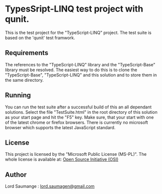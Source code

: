 # TypesSript-LINQ test project with qunit.
 
 This is the test project for the "TypeScript-LINQ" project.
 The test suite is based on the 'qunit' test framwork. 
 
## Requirements 

The references to the "TypeScript-LINQ" library and the "TypeScript-Base" library must be resolved. 
The easiest way to do this is to clone the "TypeScript-Base", "TypeScript-LINQ" and this solution and to store them in the same directory. 


## Running

You can run the test suite after a successful build of this an all dependant solutions. Select the file "TestSuite.html" in the root directory of this solution as your start page and hit the "F5" key. Make sure, that your start with one of the latest chrome or firefox browsers. There is currently no microsoft browser which supports the latest JavaScript standard.

## License

This project is licensed  by the "Microsoft Public License (MS-PL)". The whole license is available at: [Open Source Initiative (OSI)](https://opensource.org/licenses/MS-PL)

## Author

Lord Saumange : lord.saumagen@gmail.com

 


